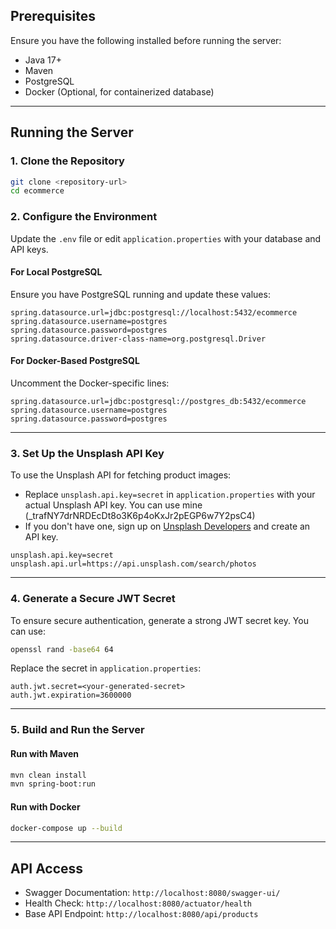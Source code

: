 ## Prerequisites
Ensure you have the following installed before running the server:
- Java 17+
- Maven
- PostgreSQL
- Docker (Optional, for containerized database)

---

## Running the Server

### 1. Clone the Repository
```sh
git clone <repository-url>
cd ecommerce
```

### 2. Configure the Environment
Update the `.env` file or edit `application.properties` with your database and API keys.

#### For Local PostgreSQL
Ensure you have PostgreSQL running and update these values:
```properties
spring.datasource.url=jdbc:postgresql://localhost:5432/ecommerce
spring.datasource.username=postgres
spring.datasource.password=postgres
spring.datasource.driver-class-name=org.postgresql.Driver
```

#### For Docker-Based PostgreSQL
Uncomment the Docker-specific lines:
```properties
spring.datasource.url=jdbc:postgresql://postgres_db:5432/ecommerce
spring.datasource.username=postgres
spring.datasource.password=postgres
```

---

### 3. Set Up the Unsplash API Key
To use the Unsplash API for fetching product images:
- Replace `unsplash.api.key=secret` in `application.properties` with your actual Unsplash API key. You can use mine (_trafNY7drNRDEcDt8o3K6p4oKxJr2pEGP6w7Y2psC4)
- If you don't have one, sign up on [Unsplash Developers](https://unsplash.com/developers) and create an API key.

```properties
unsplash.api.key=secret
unsplash.api.url=https://api.unsplash.com/search/photos
```

---

### 4. Generate a Secure JWT Secret
To ensure secure authentication, generate a strong JWT secret key. You can use:
```sh
openssl rand -base64 64
```
Replace the secret in `application.properties`:
```properties
auth.jwt.secret=<your-generated-secret>
auth.jwt.expiration=3600000
```

---

### 5. Build and Run the Server

#### Run with Maven
```sh
mvn clean install
mvn spring-boot:run
```

#### Run with Docker
```sh
docker-compose up --build
```

---

## API Access
- Swagger Documentation: `http://localhost:8080/swagger-ui/`
- Health Check: `http://localhost:8080/actuator/health`
- Base API Endpoint: `http://localhost:8080/api/products`